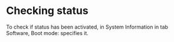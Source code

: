 
# Checking status

To check if status has been activated, in System Information in tab Software, Boot mode: specifies it.
